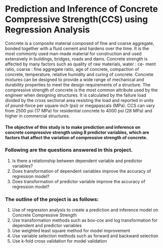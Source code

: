 # Prediction and Inference of Concrete Compressive Strength(CCS) using Regression Analysis

Concrete is a composite material composed of fine and coarse aggregate, bonded together with a fluid cement and hardens over the time. It is the most commonly used man-made material for construction and used extensively in buildings, bridges, roads and dams. Concrete strength is affected by many factors such as quality of raw materials, water : ce- ment ratio, coarse : fine aggregate ratio, age of concrete, compaction of concrete, temperature, relative humidity and curing of concrete. Concrete mixtures can be designed to provide a wide range of mechanical and durability properties to meet the design requirements of a structure. The compressive strength of concrete is the most common attribute used by the engineer when designing structures. It is calculated by the failure load divided by the cross sectional area resisting the load and reported in units of pound-force per square inch (psi) or megapascals (MPa). CCS can vary from 2500 psi (17 MPa) for residential concrete to 4000 psi (28 MPa) and higher in commercial structures.

#### The objective of this study is to make prediction and inference on concrete compressive strength using 8 predictor variables, which are factors that affect the variation of compressive strength of concrete.

### Following are the questions answered in this project.
1. Is there a relationship between dependent variable and predictor variables?
2. Does transformation of dependent variables improve the accuracy of regression model?
3. Does transformation of predictor variable improve the accuracy of regression model?

### The outline of the project is as follows:
1. Use of regression analysis to create a prediction and inference model on Concrete Compressive Strength
2. Use transformation methods such as box-cox and log transformation for dependent and predictor variables
3. Use weighted least square method for model improvement
4. Use variable selection methods such as forward and backward selection
5. Use k-fold cross validation for model validation
